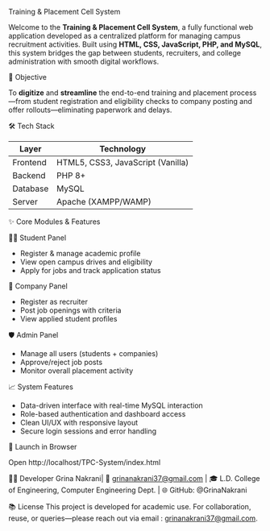 Training & Placement Cell System

Welcome to the **Training & Placement Cell System**, a fully functional web application developed as a centralized platform for managing campus recruitment activities. Built using **HTML, CSS, JavaScript, PHP, and MySQL**, this system bridges the gap between students, recruiters, and college administration with smooth digital workflows.

🎯 Objective

To **digitize** and **streamline** the end-to-end training and placement process—from student registration and eligibility checks to company posting and offer rollouts—eliminating paperwork and delays.

🛠 Tech Stack

| Layer      | Technology          |
|------------|---------------------|
| Frontend   | HTML5, CSS3, JavaScript (Vanilla) |
| Backend    | PHP 8+              |
| Database   | MySQL               |
| Server     | Apache (XAMPP/WAMP) |

✨ Core Modules & Features

👨‍🎓 Student Panel
- Register & manage academic profile  
- View open campus drives and eligibility  
- Apply for jobs and track application status  

🏢 Company Panel
- Register as recruiter  
- Post job openings with criteria  
- View applied student profiles  

🛡️ Admin Panel
- Manage all users (students + companies)  
- Approve/reject job posts  
- Monitor overall placement activity  

📈 System Features
- Data-driven interface with real-time MySQL interaction  
- Role-based authentication and dashboard access  
- Clean UI/UX with responsive layout  
- Secure login sessions and error handling  

🧪 Launch in Browser

Open http://localhost/TPC-System/index.html

👨‍💻 Developer
Grina Nakrani|
📧 grinanakrani37@gmail.com |
🎓 L.D. College of Engineering, Computer Engineering Dept. |
🌐 GitHub: @GrinaNakrani

📚 License
This project is developed for academic use.
For collaboration, reuse, or queries—please reach out via email : grinanakrani37@gmail.com.
